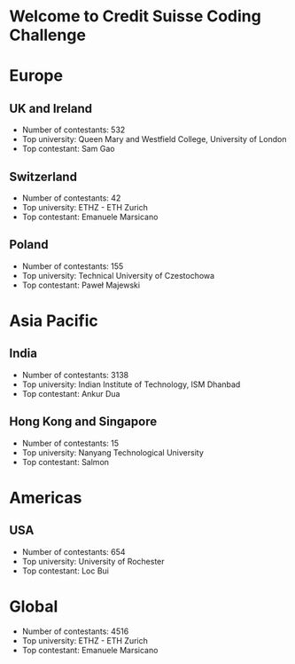 # Welcome to Credit Suisse Coding Challenge

# Europe
## UK and Ireland
- Number of contestants: 532
- Top university: Queen Mary and Westfield College, University of London
- Top contestant: Sam Gao

## Switzerland
- Number of contestants: 42
- Top university: ETHZ - ETH Zurich
- Top contestant: Emanuele Marsicano

## Poland
- Number of contestants: 155
- Top university: Technical University of Czestochowa
- Top contestant: Paweł Majewski

# Asia Pacific
## India
- Number of contestants: 3138
- Top university: Indian Institute of Technology, ISM Dhanbad
- Top contestant: Ankur Dua

## Hong Kong and Singapore
- Number of contestants: 15
- Top university: Nanyang Technological University
- Top contestant: Salmon

# Americas
## USA
- Number of contestants: 654
- Top university: University of Rochester
- Top contestant: Loc Bui

# Global
- Number of contestants: 4516
- Top university: ETHZ - ETH Zurich
- Top contestant: Emanuele Marsicano
